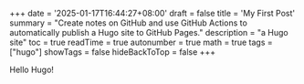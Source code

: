 +++
date = '2025-01-17T16:44:27+08:00'
draft = false
title = 'My First Post'
summary = "Create notes on GitHub and use GitHub Actions to automatically publish a Hugo site to GitHub Pages."
description = "a Hugo site"
toc = true
readTime = true
autonumber = true
math = true
tags = ["hugo"]
showTags = false
hideBackToTop = false
+++

Hello Hugo!
